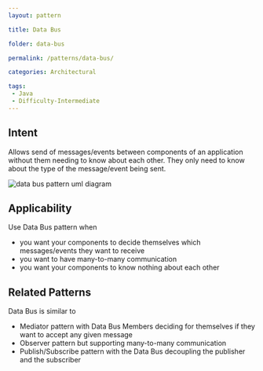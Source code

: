 ```yaml
---
layout: pattern

title: Data Bus

folder: data-bus

permalink: /patterns/data-bus/

categories: Architectural

tags:
 - Java
 - Difficulty-Intermediate
---
```


## Intent

Allows send of messages/events between components of an application
without them needing to know about each other. They only need to know
about the type of the message/event being sent.

![data bus pattern uml diagram](./etc/data-bus.urm.png "Data Bus pattern")

## Applicability
Use Data Bus pattern when

* you want your components to decide themselves which messages/events they want to receive
* you want to have many-to-many communication
* you want your components to know nothing about each other

## Related Patterns
Data Bus is similar to

* Mediator pattern with Data Bus Members deciding for themselves if they want to accept any given message
* Observer pattern but supporting many-to-many communication
* Publish/Subscribe pattern with the Data Bus decoupling the publisher and the subscriber
